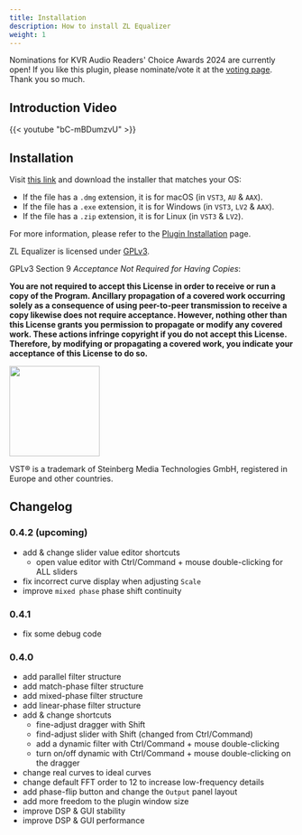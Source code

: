 ```yaml
---
title: Installation
description: How to install ZL Equalizer
weight: 1
---
```


Nominations for KVR Audio Readers' Choice Awards 2024 are currently open! If you like this plugin, please nominate/vote it at the [voting page](http://www.kvraudio.com/readers-choice-awards/2024/?utm_source=kvr_all_kvr_admins_mailing&utm_medium=email&utm_campaign=2024-09-30-ad-8124&utm_content=voting%20page). Thank you so much.

## Introduction Video

{{< youtube "bC-mBDumzvU" >}}

## Installation

Visit [this link](https://github.com/ZL-Audio/ZLEqualizer/releases/latest) and download the installer that matches your OS:

- If the file has a `.dmg` extension, it is for macOS (in `VST3`, `AU` & `AAX`).
- If the file has a `.exe` extension, it is for Windows (in `VST3`, `LV2` & `AAX`).
- If the file has a `.zip` extension, it is for Linux (in `VST3` & `LV2`).

For more information, please refer to the [Plugin Installation](../../help/plugin_installation) page.

ZL Equalizer is licensed under [GPLv3](https://www.gnu.org/licenses/gpl-3.0.en.html).

GPLv3 Section 9 *Acceptance Not Required for Having Copies*:

**You are not required to accept this License in order to receive or run a copy of the Program. Ancillary propagation of a covered work occurring solely as a consequence of using peer-to-peer transmission to receive a copy likewise does not require acceptance. However, nothing other than this License grants you permission to propagate or modify any covered work. These actions infringe copyright if you do not accept this License. Therefore, by modifying or propagating a covered work, you indicate your acceptance of this License to do so.**

<img src="/images/vst3.png" style="width: 120pt; max-width: 100%; height: auto"/>

VST® is a trademark of Steinberg Media Technologies GmbH, registered in Europe and other countries.

## Changelog

### 0.4.2 (upcoming)

- add & change slider value editor shortcuts
  - open value editor with Ctrl/Command + mouse double-clicking for ALL sliders
- fix incorrect curve display when adjusting `Scale`
- improve `mixed phase` phase shift continuity


### 0.4.1

- fix some debug code

### 0.4.0

- add parallel filter structure
- add match-phase filter structure
- add mixed-phase filter structure
- add linear-phase filter structure
- add & change shortcuts
  - fine-adjust dragger with Shift
  - find-adjust slider with Shift (changed from Ctrl/Command)
  - add a dynamic filter with Ctrl/Command + mouse double-clicking
  - turn on/off dynamic with Ctrl/Command + mouse double-clicking on the dragger
- change real curves to ideal curves
- change default FFT order to 12 to increase low-frequency details
- add phase-flip button and change the `Output` panel layout
- add more freedom to the plugin window size
- improve DSP & GUI stability
- improve DSP & GUI performance

